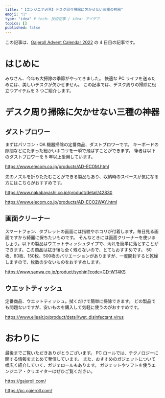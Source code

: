 ```yaml
---
title: "【エンジニア必見】デスク周り掃除に欠かせない三種の神器"
emoji: "👋"
type: "idea" # tech: 技術記事 / idea: アイデア
topics: []
published: false
---
```


<!-- TODO: Amazon 等のリンクに置き換え -->

この記事は、[Gajeroll Advent Calendar 2022](https://qiita.com/advent-calendar/2022/gajeroll) の 4 日目の記事です。

# はじめに

みなさん、今年も大掃除の季節がやってきました。
快適な PC ライフを送るためには、美しいデスクが欠かせません。
この記事では、デスク周りの掃除に役立つアイテムを 3 つご紹介します。

# デスク周り掃除に欠かせない三種の神器

## ダストブロワー

まずはパソコン・OA 機器掃除の定番商品、ダストブロワーです。
キーボードの隙間などにたまった細かいホコリを一瞬で飛ばすことができます。
筆者は以下のダストブロワーを 5 年以上愛用しています。

https://www.elecom.co.jp/products/AD-ECOM.html

先のノズルを折りたたむことができる製品もあり、収納時のスペースが気になる方にはこちらがおすすめです。

https://www.nakabayashi.co.jp/product/detail/42830

https://www.elecom.co.jp/products/AD-ECO2WAY.html

## 画面クリーナー

スマートフォン、タブレットの画面には指紋やホコリが付着します。毎日見る画面ですから綺麗に保ちたいものです。
そんなときには画面クリーナーを使いましょう。以下の製品はウエットティッシュタイプで、汚れを簡単に落とすことができます。この商品は拭き後も全く残らないので、とてもおすすめです。
50枚、80枚、150枚、500枚のバリエーションがありますが、一度開封すると乾燥しますので、枚数の少ないものをおすすめします。

https://www.sanwa.co.jp/product/syohin?code=CD-WT4KS

## ウエットティッシュ

定番商品、ウエットティッシュ。拭くだけで簡単に掃除できます。
どの製品でも問題ないですが、安いものを購入して気軽に使うのがおすすめです。

https://www.elleair.jp/product/detail/wet_disinfectant_virus

# おわりに

最後までご覧いただきありがとうございます。
PC ロールでは、テクノロジーに関する情報をまとめて発信しています。
また、おすすめのガジェットについて幅広く紹介していく、ガジェロールもあります。
ガジェットやソフトを使うエンジニア・クリエイターはぜひご覧ください。

https://gajeroll.com/

https://pc.gajeroll.com/
